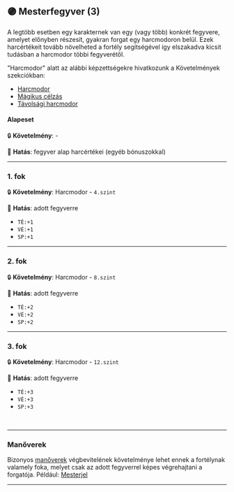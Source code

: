 ## 🟣 Mesterfegyver (3)

A legtöbb esetben egy karakternek van egy (vagy több) konkrét fegyvere, amelyet előnyben részesít, gyakran forgat egy harcmodoron belül. Ezek harcértékeit tovább növelheted a fortély segítségével így elszakadva kicsit tudásban a harcmodor többi fegyverétől.

"Harcmodor" alatt az alábbi képzettségekre hivatkozunk a Követelmények szekciókban:
- [Harcmodor](../kepzettsegek.primer.harci/harcmodor.md)
- [Mágikus célzás](../kepzettsegek.primer.harci/magikus_celzas.md)
- [Távolsági harcmodor](../kepzettsegek.primer.harci/tavolsagi_harcmodor.md)

#### Alapeset

🔒 **Követelmény**: -

🌟 **Hatás**: fegyver alap harcértékei (egyéb bónuszokkal)

---
### 1. fok

🔒 **Követelmény**: Harcmodor - `4.szint`

🌟 **Hatás**: adott fegyverre
- `TÉ:+1`
- `VÉ:+1`
- `SP:+1`

---
### 2. fok

🔒 **Követelmény**: Harcmodor - `8.szint`

🌟 **Hatás**:  adott fegyverre
- `TÉ:+2`
- `VÉ:+2`
- `SP:+2`

---
### 3. fok

🔒 **Követelmény**: Harcmodor - `12.szint`

🌟 **Hatás**:  adott fegyverre
- `TÉ:+3`
- `VÉ:+3`
- `SP:+3`

<br />

---
### Manőverek

Bizonyos [manőverek](../066_00_manoverek.md) végbevitelének követelménye lehet ennek a fortélynak valamely foka, melyet csak az adott fegyverrel képes végrehajtani a forgatója. Például: [Mesterjel](../066_05_altalanos_manoverek.md#mesterjel)

---
